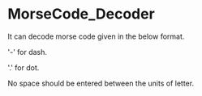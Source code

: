 # MorseCode_Decoder
It can decode morse code given in the below format.

'-' for dash.

'.' for dot.

No space should be entered between the units of letter.
